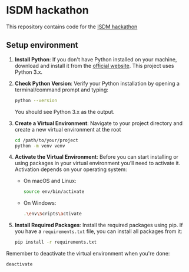 # ISDM hackathon

This repository contains code for the [ISDM hackathon]([url](https://www.isdm.org.in/isdm-code-for-change)https://www.isdm.org.in/isdm-code-for-change)


## Setup environment


1. **Install Python**: If you don't have Python installed on your machine, download and install it from the [official website](https://www.python.org/downloads/). This project uses Python 3.x.

2. **Check Python Version**: Verify your Python installation by opening a terminal/command prompt and typing:
    ```bash
    python --version
    ```
    You should see Python 3.x as the output.

3. **Create a Virtual Environment**: Navigate to your project directory and create a new virtual environment at the root
    ```bash
    cd /path/to/your/project
    python -m venv venv
    ```
4. **Activate the Virtual Environment**: Before you can start installing or using packages in your virtual environment you’ll need to activate it. Activation depends on your operating system:
    - On macOS and Linux:
        ```bash
        source env/bin/activate
        ```
    - On Windows:
        ```bash
        .\env\Scripts\activate
        ```
5. **Install Required Packages**: Install the required packages using pip. If you have a `requirements.txt` file, you can install all packages from it:
    ```bash
    pip install -r requirements.txt
    ```

Remember to deactivate the virtual environment when you're done:
```bash
deactivate


